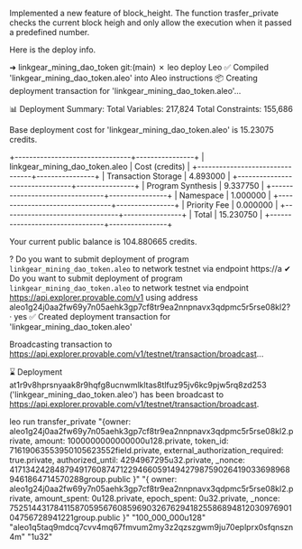 Implemented a new feature of block_height. The function trasfer_private checks the current block heigh and only allow the execution when it passed a predefined number.   

Here is the deploy info.

➜  linkgear_mining_dao_token git:(main) ✗ leo deploy
       Leo ✅ Compiled 'linkgear_mining_dao_token.aleo' into Aleo instructions
📦 Creating deployment transaction for 'linkgear_mining_dao_token.aleo'...

📊 Deployment Summary:
      Total Variables:      217,824
      Total Constraints:    155,686

Base deployment cost for 'linkgear_mining_dao_token.aleo' is 15.23075 credits.

+--------------------------------+----------------+
| linkgear_mining_dao_token.aleo | Cost (credits) |
+--------------------------------+----------------+
| Transaction Storage            | 4.893000       |
+--------------------------------+----------------+
| Program Synthesis              | 9.337750       |
+--------------------------------+----------------+
| Namespace                      | 1.000000       |
+--------------------------------+----------------+
| Priority Fee                   | 0.000000       |
+--------------------------------+----------------+
| Total                          | 15.230750      |
+--------------------------------+----------------+

Your current public balance is 104.880665 credits.

? Do you want to submit deployment of program `linkgear_mining_dao_token.aleo` to network testnet via endpoint https://a
✔ Do you want to submit deployment of program `linkgear_mining_dao_token.aleo` to network testnet via endpoint https://api.explorer.provable.com/v1 using address aleo1g24j0aa2fw69y7n05aehk3gp7cf8tr9ea2nnpnavx3qdpmc5r5rse08kl2? · yes
✅ Created deployment transaction for 'linkgear_mining_dao_token.aleo'

Broadcasting transaction to https://api.explorer.provable.com/v1/testnet/transaction/broadcast...

⌛ Deployment at1r9v8hprsnyaak8r9hqfg8ucnwmlkltas8tlfuz95jv6kc9pjw5rq8zd253 ('linkgear_mining_dao_token.aleo') has been broadcast to https://api.explorer.provable.com/v1/testnet/transaction/broadcast.



leo run transfer_private "{owner: aleo1g24j0aa2fw69y7n05aehk3gp7cf8tr9ea2nnpnavx3qdpmc5r5rse08kl2.private, 
amount: 1000000000000000u128.private, 
token_id: 71619063553950105623552field.private, 
external_authorization_required: true.private, 
authorized_until: 4294967295u32.private, 
_nonce: 4171342428487949176087471229466059149427987590264190336989689461864714570288group.public }" "{ owner: aleo1g24j0aa2fw69y7n05aehk3gp7cf8tr9ea2nnpnavx3qdpmc5r5rse08kl2.private, 
amount_spent: 0u128.private, 
epoch_spent: 0u32.private, 
_nonce: 752514431784115870595676085969032676294182558689481203097690104756728941221group.public }" "100_000_000u128" "aleo1q5taq9mdcq7cvv4mq67fmvum2my3z2qzszgwm9ju70eplprx0sfqnszn4m" "1u32"
